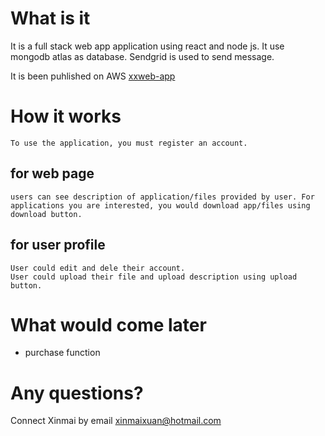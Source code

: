 # What is it
It is a full stack web app application using react and node js. It use mongodb atlas as database. Sendgrid is used to send message.

It is been puhlished on AWS <a href="ec2-3-92-231-110.compute-1.amazonaws.com"> xxweb-app </a>

# How it works
    To use the application, you must register an account.
## for web page
    users can see description of application/files provided by user. For applications you are interested, you would download app/files using download button.
## for user profile
    User could edit and dele their account.
    User could upload their file and upload description using upload button.

# What would come later

- purchase function

# Any questions?
 Connect Xinmai by email xinmaixuan@hotmail.com


